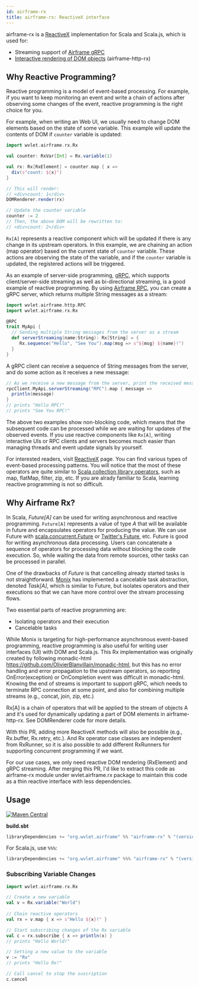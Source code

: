 ```yaml
---
id: airframe-rx
title: airframe-rx: ReactiveX interface
---
```


airframe-rx is a [ReactiveX](http://reactivex.io/) implementation for Scala and Scala.js, which is used for:
- Streaming support of [Airframe gRPC](airframe-grpc.md)
- [Interactive rendering of DOM objects](https://github.com/wvlet/airframe/blob/master/airframe-http-rx/.js/src/main/scala/wvlet/airframe/http/rx/html/DOMRenderer.scala) (airframe-http-rx)


## Why Reactive Programming?

Reactive programming is a model of event-based processing. For example, if you want to keep monitoring an event and write a chain of actions after observing some changes of the event, reactive programming is the right choice for you. 

For example, when writing an Web UI, we usually need to change DOM elements based on the state of some variable. This example will update the contents of DOM if `counter` variable is updated: 

```scala
import wvlet.airframe.rx.Rx

val counter: RxVar[Int] = Rx.variable(1)

val rx: Rx[RxElement] = counter.map { x =>
  div(s"count: ${x}")
}

// This will render:
// <div>count: 1</div>
DOMRenderer.render(rx)

// Update the counter variable
counter := 2
// Then, the above DOM will be rewritten to:
// <div>count: 2</div>
``` 

`Rx[A]` represents a reactive component which will be updated if there is any change in its upstream operators. In this example, we are chaining an action (map operator) based on the current state of `counter` variable. These actions are observing the state of the variable, and if the `counter` variable is updated, the registered actions will be triggered. 

As an example of server-side programming, [gRPC](https://grpc.io/), which supports client/server-side streaming as well as bi-directional streaming, is a good example of reactive programming. By using [Airframe RPC](airframe-rpc.md), you can create a gRPC server, which returns multiple String messages as a stream:
```scala
import wvlet.airframe.http.RPC
import wvlet.airframe.rx.Rx

@RPC
trait MyApi {
  // Sending multiple String messages from the server as a stream
  def serverStreaming(name:String): Rx[String] = {
     Rx.sequence("Hello", "See You").map(msg => s"${msg} ${name}!")
  }
}
```

A gRPC client can receive a sequence of String messages from the server, and do some action as it receives a new message:

```scala
// As we receive a new message from the server, print the received message:
rpcClient.MyApi.serverStreaming("RPC").map { message => 
  println(message)
}
// prints "Hello RPC!"
// prints "See You RPC!"
```

The above two examples show non-blocking code, which means that the subsequent code can be processed while we are waiting for updates of the observed events. If you use reactive components like `Rx[A]`, writing interactive UIs or RPC clients and servers becomes much easier than managing threads and event update signals by yourself. 

For interested readers, visit [ReactiveX](http://reactivex.io/) page. You can find various types of event-based processing patterns. You will notice that the most of these operators are quite similar to [Scala collection library operators](https://docs.scala-lang.org/overviews/collections/trait-traversable.html), such as map, flatMap, filter, zip, etc. If you are alrady familiar to Scala, learning reactive programming is not so difficult. 


## Why Airframe Rx?


In Scala, _Future[A]_ can be used for writing asynchronous and reactive programming. `Future[A]` represents a value of type _A_ that will be available in future and encapsulates operators for producing the value. We can use Future with [scala.concurrent.Future](https://docs.scala-lang.org/overviews/core/futures.html) or [Twitter's Future](https://twitter.github.io/finagle/guide/Futures.html), etc. Future is good for writing asynchronous data processing. Users can concatenate a sequence of operators for processing data without blocking the code execution. So, while waiting the data from remote sources, other tasks can be processed in parallel.

One of the drawbacks of _Future_ is that cancelling already started tasks is not straightforward. [Monix](https://monix.io) has implemented a cancelable task abstraction, denoted _Task[A]_, which is similar to Future, but isolates operators and their executions so that we can have more control over the stream processing flows. 

Two essential parts of reactive programming are: 
- Isolating operators and their execution
- Cancelable tasks

While Monix is targeting for high-performance asynchronous event-based programming, reactive programming is also useful for writing user interfaces (UI) with DOM and Scala.js. This Rx implementation was originally created by following monadic-html https://github.com/OlivierBlanvillain/monadic-html, but this has no error handling and error propagation to the upstream operators, so reporting OnError(exception) or OnCompletion event was difficult in monadic-html. Knowing the end of streams is important to support gRPC, which needs to terminate RPC connection at some point, and also for combining multiple streams (e.g., concat, join, zip, etc.)

Rx[A] is a chain of operators that will be applied to the stream of objects A and it's used for dynamically updating a part of DOM elements in airframe-http-rx. See DOMRenderer code for more details.


With this PR, adding more ReactiveX methods will also be possible (e.g., Rx.buffer, Rx.retry, etc.). And Rx operator case classes are independent from RxRunner, so it is also possible to add different RxRunners for supporting concurrent programming if we want.

For our use cases, we only need reactive DOM rendering (RxElement) and gRPC streaming. After merging this PR, I'd like to extract this code as airframe-rx module under wvlet.airframe.rx package to maintain this code as a thin reactive interface with less dependencies.



## Usage

[![Maven Central](https://maven-badges.herokuapp.com/maven-central/org.wvlet.airframe/airframe-rx_2.12/badge.svg)](https://maven-badges.herokuapp.com/maven-central/org.wvlet.airframe/airframe-rx_2.12/)

__build.sbt__

```scala
libraryDependencies += "org.wvlet.airframe" %% "airframe-rx" % "(version)"
```

For Scala.js, use `%%%`: 
```scala
libraryDependencies += "org.wvlet.airframe" %%% "airframe-rx" % "(version)"
```

### Subscribing Variable Changes

```scala
import wvlet.airframe.rx.Rx

// Create a new variable
val v = Rx.variable("World")
 
// Chain reactive operators 
val rx = v.map { x => s"Hello ${x}!" }

// Start subscribing changes of the Rx variable
val c = rx.subscribe { x => println(x) }
// prints "Hello World!" 

// Setting a new value to the variable 
v := "Rx"  
// prints "Hello Rx!"

// Call cancel to stop the suscription
c.cancel
```

